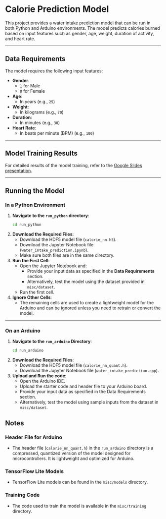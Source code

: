 # Calorie Prediction Model

This project provides a water intake prediction model that can be run in both Python and Arduino environments. The model predicts calories burned based on input features such as gender, age, weight, duration of activity, and heart rate.

---

## Data Requirements

The model requires the following input features:

- **Gender**: 
  - `1` for Male
  - `0` for Female
- **Age**: 
  - In years (e.g., `25`)
- **Weight**: 
  - In kilograms (e.g., `70`)
- **Duration**: 
  - In minutes (e.g., `30`)
- **Heart Rate**: 
  - In beats per minute (BPM) (e.g., `100`)

---

## Model Training Results

For detailed results of the model training, refer to the [Google Slides presentation](https://docs.google.com/presentation/d/1pbetKu93cnkbk1hja1JKAw4dXaC1zY9MZkWzAQAawM0/edit?usp=sharing).

---

## Running the Model

### In a Python Environment

1. **Navigate to the `run_python` directory**:
   ```bash
   cd run_python
   ```
2. **Download the Required Files**:
    - Download the HDF5 model file (`calorie_nn.h5`).
    - Download the Jupyter Notebook file (`water_intake_prediction.ipynb`).
    - Make sure both files are in the same directory.
4. **Run the First Cell**:
    - Open the Jupyter Notebook and:
      - Provide your input data as specified in the **Data Requirements** section.
      - Alternatively, test the model using the dataset provided in `misc/dataset`.
    - Run the first cell.
5. **Ignore Other Cells**:
    - The remaining cells are used to create a lightweight model for the Arduino and can be ignored unless you need to retrain or convert the model.

---

### On an Arduino

1. **Navigate to the `run_arduino` Directory**:
   ```bash
   cd run_arduino
   ```
2. **Download the Required Files**:
    - Download the HDF5 model file (`calorie_nn_quant.h`).
    - Download the Jupyter Notebook file (`water_intake_prediction.cpp`).
3. **Upload and Run the code**:
    - Open the Arduino IDE.
    - Upload the starter code and header file to your Arduino board.
    - Provide your input data as specified in the Data Requirements section.
    - Alternatively, test the model using sample inputs from the dataset in `misc/dataset`.
       
## Notes

### Header File for Arduino
  - The header file (`calorie_nn_quant.h`) in the `run_arduino` directory is a compressed, quantized version of the model designed for microcontrollers. It is lightweight and optimized for Arduino.

### TensorFlow Lite Models
  - TensorFlow Lite models can be found in the `misc/models` directory.

### Training Code
  - The code used to train the model is available in the `misc/training` directory.

